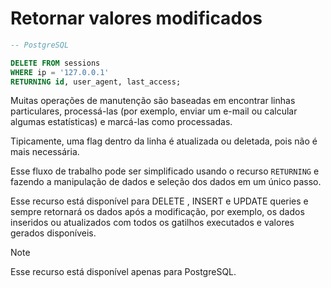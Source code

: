 # Retornar valores modificados

```sql
-- PostgreSQL

DELETE FROM sessions
WHERE ip = '127.0.0.1'
RETURNING id, user_agent, last_access;
```

<p>Muitas operações de manutenção são baseadas em encontrar linhas particulares, processá-las (por exemplo, enviar um e-mail ou calcular algumas estatísticas) e marcá-las como processadas.

Tipicamente, uma flag dentro da linha é atualizada ou deletada, pois não é mais necessária.

Esse fluxo de trabalho pode ser simplificado usando o recurso `RETURNING` e fazendo a manipulação de dados e seleção dos dados em um único passo.</p>

<p>
Esse recurso está disponível para DELETE , INSERT e UPDATE queries e sempre retornará os dados após a modificação, por exemplo, os dados inseridos ou atualizados com todos os gatilhos executados e valores gerados disponíveis.
</p>

> [!NOTE]  
> Esse recurso está disponível apenas para PostgreSQL.
